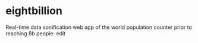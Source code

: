 # eightbillion
Real-time data sonification web app of the world population counter prior to reaching 8b people. 
edit
